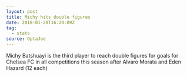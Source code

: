 ```yaml
---  
layout: post
title: Michy hits double figures
date: 2018-01-28T16:20:09Z
tag:
  - stats
source: OptaJoe
---
```

 
Michy Batshuayi is the third player to reach double figures for goals for Chelsea FC in all competitions this season after Alvaro Morata and Eden Hazard (12 each)